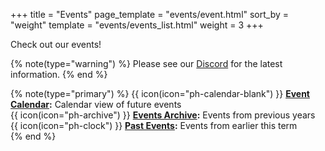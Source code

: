 +++
title = "Events"
page_template = "events/event.html"
sort_by = "weight"
template = "events/events_list.html"
weight = 3
+++

Check out our events! 
<!-- more -->

{% note(type="warning") %}
Please see our [Discord](https://discord.uwcs.uk) for the latest information.
{% end %}

{% note(type="primary") %}
{{ icon(icon="ph-calendar-blank") }} **[Event Calendar](@/events/calendar.md):** Calendar view of future events<br>
{{ icon(icon="ph-archive") }} **[Events Archive](@/events/archive/_index.md):** Events from previous years<br>
{{ icon(icon="ph-clock") }} **[Past Events](@/events/archive/current.md):** Events from earlier this term<br>
{% end %}
